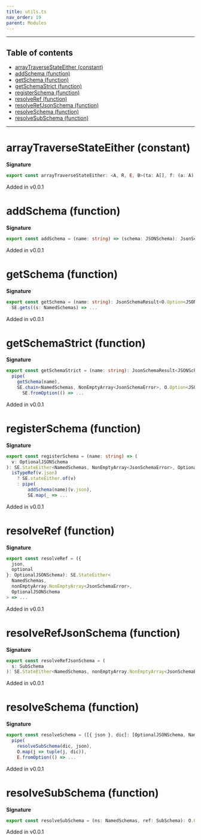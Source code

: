 ```yaml
---
title: utils.ts
nav_order: 19
parent: Modules
---
```


---

<h2 class="text-delta">Table of contents</h2>

- [arrayTraverseStateEither (constant)](#arraytraversestateeither-constant)
- [addSchema (function)](#addschema-function)
- [getSchema (function)](#getschema-function)
- [getSchemaStrict (function)](#getschemastrict-function)
- [registerSchema (function)](#registerschema-function)
- [resolveRef (function)](#resolveref-function)
- [resolveRefJsonSchema (function)](#resolverefjsonschema-function)
- [resolveSchema (function)](#resolveschema-function)
- [resolveSubSchema (function)](#resolvesubschema-function)

---

# arrayTraverseStateEither (constant)

**Signature**

```ts
export const arrayTraverseStateEither: <A, R, E, B>(ta: A[], f: (a: A) => SE.StateEither<R, E, B>) => SE.StateEither<R, E, B[]> = ...
```

Added in v0.0.1

# addSchema (function)

**Signature**

```ts
export const addSchema = (name: string) => (schema: JSONSchema): JsonSchemaResult<void> => ...
```

Added in v0.0.1

# getSchema (function)

**Signature**

```ts
export const getSchema = (name: string): JsonSchemaResult<O.Option<JSONSchema>> =>
  SE.gets((s: NamedSchemas) => ...
```

Added in v0.0.1

# getSchemaStrict (function)

**Signature**

```ts
export const getSchemaStrict = (name: string): JsonSchemaResult<JSONSchema> =>
  pipe(
    getSchema(name),
    SE.chain<NamedSchemas, NonEmptyArray<JsonSchemaError>, O.Option<JSONSchema>, JSONSchema>(
      SE.fromOption(() => ...
```

Added in v0.0.1

# registerSchema (function)

**Signature**

```ts
export const registerSchema = (name: string) => (
  v: OptionalJSONSchema
): SE.StateEither<NamedSchemas, NonEmptyArray<JsonSchemaError>, OptionalJSONSchema> =>
  isTypeRef(v.json)
    ? SE.stateEither.of(v)
    : pipe(
        addSchema(name)(v.json),
        SE.map(_ => ...
```

Added in v0.0.1

# resolveRef (function)

**Signature**

```ts
export const resolveRef = ({
  json,
  optional
}: OptionalJSONSchema): SE.StateEither<
  NamedSchemas,
  nonEmptyArray.NonEmptyArray<JsonSchemaError>,
  OptionalJSONSchema
> => ...
```

Added in v0.0.1

# resolveRefJsonSchema (function)

**Signature**

```ts
export const resolveRefJsonSchema = (
  s: SubSchema
): SE.StateEither<NamedSchemas, nonEmptyArray.NonEmptyArray<JsonSchemaError>, JSONSchema> => ...
```

Added in v0.0.1

# resolveSchema (function)

**Signature**

```ts
export const resolveSchema = ([{ json }, dic]: [OptionalJSONSchema, NamedSchemas]) =>
  pipe(
    resolveSubSchema(dic, json),
    O.map(j => tuple(j, dic)),
    E.fromOption(() => ...
```

Added in v0.0.1

# resolveSubSchema (function)

**Signature**

```ts
export const resolveSubSchema = (ns: NamedSchemas, ref: SubSchema): O.Option<JSONSchema> => ...
```

Added in v0.0.1
